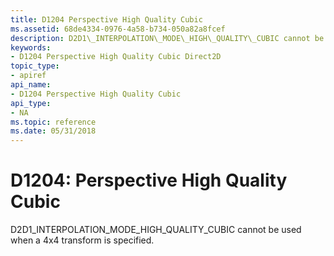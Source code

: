 ```yaml
---
title: D1204 Perspective High Quality Cubic
ms.assetid: 68de4334-0976-4a58-b734-050a82a8fcef
description: D2D1\_INTERPOLATION\_MODE\_HIGH\_QUALITY\_CUBIC cannot be used when a 4x4 transform is specified.
keywords:
- D1204 Perspective High Quality Cubic Direct2D
topic_type:
- apiref
api_name:
- D1204 Perspective High Quality Cubic
api_type:
- NA
ms.topic: reference
ms.date: 05/31/2018
---
```


# D1204: Perspective High Quality Cubic

D2D1\_INTERPOLATION\_MODE\_HIGH\_QUALITY\_CUBIC cannot be used when a 4x4 transform is specified.






 

 

 

